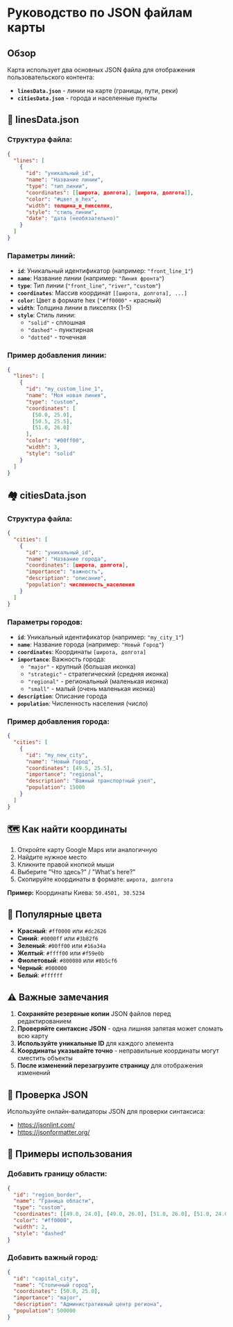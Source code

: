 # Руководство по JSON файлам карты

## Обзор

Карта использует два основных JSON файла для отображения пользовательского контента:

- **`linesData.json`** - линии на карте (границы, пути, реки)
- **`citiesData.json`** - города и населенные пункты

## 📏 linesData.json

### Структура файла:
```json
{
  "lines": [
    {
      "id": "уникальный_id",
      "name": "Название линии",
      "type": "тип_линии",
      "coordinates": [[широта, долгота], [широта, долгота]],
      "color": "#цвет_в_hex",
      "width": толщина_в_пикселях,
      "style": "стиль_линии",
      "date": "дата (необязательно)"
    }
  ]
}
```

### Параметры линий:

- **`id`**: Уникальный идентификатор (например: `"front_line_1"`)
- **`name`**: Название линии (например: `"Линия фронта"`)
- **`type`**: Тип линии (`"front_line"`, `"river"`, `"custom"`)
- **`coordinates`**: Массив координат `[[широта, долгота], ...]`
- **`color`**: Цвет в формате hex (`"#ff0000"` - красный)
- **`width`**: Толщина линии в пикселях (1-5)
- **`style`**: Стиль линии:
  - `"solid"` - сплошная
  - `"dashed"` - пунктирная
  - `"dotted"` - точечная

### Пример добавления линии:
```json
{
  "lines": [
    {
      "id": "my_custom_line_1",
      "name": "Моя новая линия",
      "type": "custom",
      "coordinates": [
        [50.0, 25.0],
        [50.5, 25.5],
        [51.0, 26.0]
      ],
      "color": "#00ff00",
      "width": 3,
      "style": "solid"
    }
  ]
}
```

## 🏘️ citiesData.json

### Структура файла:
```json
{
  "cities": [
    {
      "id": "уникальный_id",
      "name": "Название города",
      "coordinates": [широта, долгота],
      "importance": "важность",
      "description": "описание",
      "population": численность_населения
    }
  ]
}
```

### Параметры городов:

- **`id`**: Уникальный идентификатор (например: `"my_city_1"`)
- **`name`**: Название города (например: `"Новый Город"`)
- **`coordinates`**: Координаты `[широта, долгота]`
- **`importance`**: Важность города:
  - `"major"` - крупный (большая иконка)
  - `"strategic"` - стратегический (средняя иконка)
  - `"regional"` - региональный (маленькая иконка)
  - `"small"` - малый (очень маленькая иконка)
- **`description`**: Описание города
- **`population`**: Численность населения (число)

### Пример добавления города:
```json
{
  "cities": [
    {
      "id": "my_new_city",
      "name": "Новый Город",
      "coordinates": [49.5, 25.5],
      "importance": "regional",
      "description": "Важный транспортный узел",
      "population": 15000
    }
  ]
}
```

## 🗺️ Как найти координаты

1. Откройте карту Google Maps или аналогичную
2. Найдите нужное место
3. Кликните правой кнопкой мыши
4. Выберите "Что здесь?" / "What's here?"
5. Скопируйте координаты в формате: `широта, долгота`

**Пример:** Координаты Киева: `50.4501, 30.5234`

## 🎨 Популярные цвета

- **Красный**: `#ff0000` или `#dc2626`
- **Синий**: `#0000ff` или `#3b82f6` 
- **Зеленый**: `#00ff00` или `#16a34a`
- **Желтый**: `#ffff00` или `#f59e0b`
- **Фиолетовый**: `#800080` или `#8b5cf6`
- **Черный**: `#000000`
- **Белый**: `#ffffff`

## ⚠️ Важные замечания

1. **Сохраняйте резервные копии** JSON файлов перед редактированием
2. **Проверяйте синтаксис JSON** - одна лишняя запятая может сломать всю карту
3. **Используйте уникальные ID** для каждого элемента
4. **Координаты указывайте точно** - неправильные координаты могут сместить объекты
5. **После изменений перезагрузите страницу** для отображения изменений

## 🔧 Проверка JSON

Используйте онлайн-валидаторы JSON для проверки синтаксиса:
- https://jsonlint.com/
- https://jsonformatter.org/

## 📖 Примеры использования

### Добавить границу области:
```json
{
  "id": "region_border",
  "name": "Граница области",
  "type": "custom",
  "coordinates": [[49.0, 24.0], [49.0, 26.0], [51.0, 26.0], [51.0, 24.0], [49.0, 24.0]],
  "color": "#ff0000",
  "width": 2,
  "style": "dashed"
}
```

### Добавить важный город:
```json
{
  "id": "capital_city",
  "name": "Столичный город",
  "coordinates": [50.0, 25.0],
  "importance": "major",
  "description": "Административный центр региона",
  "population": 500000
}
``` 